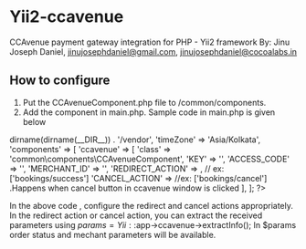 # Yii2-ccavenue
CCAvenue payment gateway integration for  PHP - Yii2 framework
By: Jinu Joseph Daniel, jinujosephdaniel@gmail.com, jinujosephdaniel@cocoalabs.in

How to configure
----------------
1. Put the CCAvenueComponent.php file to /common/components.
2. Add the component in main.php. Sample code in main.php is given below
<?php
return [
    'vendorPath' => dirname(dirname(__DIR__)) . '/vendor',
    'timeZone' => 'Asia/Kolkata',
    'components' => [ 

     'ccavenue' => [
        'class' => 'common\components\CCAvenueComponent',
        'KEY' => '<YOUR KEY>',
        'ACCESS_CODE' => '<YOUR ACCESS CODE>',
        'MERCHANT_ID' => '<YOUR MERCHANT ID>',
        'REDIRECT_ACTION' => <ACTION TO HANDLE PAYMENT SUCCESS/FAILURE>, // ex: ['bookings/success']
        'CANCEL_ACTION' => <ACTION TO HANDLE PAYMENT CANCELLATION> //ex: ['bookings/cancel'] .Happens when cancel button in ccavenue window is clicked

     ],  
];
?>

In the above code , configure the redirect and cancel actions appropriately.
In the redirect action or cancel action, you can extract the received parameters using 
$params = Yii::$app->ccavenue->extractInfo();
In $params order status and mechant parameters will be available. 




